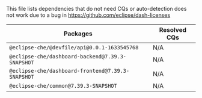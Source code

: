 This file lists dependencies that do not need CQs or auto-detection does not work due to a bug in https://github.com/eclipse/dash-licenses

| Packages | Resolved CQs |
| --- | --- |
| `@eclipse-che/@devfile/api@0.0.1-1633545768` | N/A |
| `@eclipse-che/dashboard-backend@7.39.3-SNAPSHOT` | N/A |
| `@eclipse-che/dashboard-frontend@7.39.3-SNAPSHOT` | N/A |
| `@eclipse-che/common@7.39.3-SNAPSHOT` | N/A |

